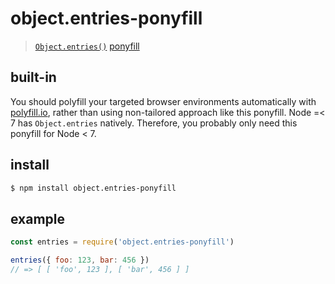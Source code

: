 # object.entries-ponyfill

> [`Object.entries()`](https://developer.mozilla.org/en-US/docs/Web/JavaScript/Reference/Global_Objects/Object/entries) [ponyfill](https://ponyfill.com)

## built-in

You should polyfill your targeted browser environments automatically with [polyfill.io](https://polyfill.io), rather than using non-tailored approach like this ponyfill. Node =< 7 has `Object.entries` natively. Therefore, you probably only need this ponyfill for Node < 7.

## install

```sh
$ npm install object.entries-ponyfill
```

## example

```js
const entries = require('object.entries-ponyfill')

entries({ foo: 123, bar: 456 })
// => [ [ 'foo', 123 ], [ 'bar', 456 ] ]
```
